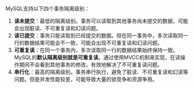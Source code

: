 MySQL支持以下四个事务隔离级别：

1. **读未提交**：最低的隔离级别。事务可以读取到其他事务尚未提交的数据，可能会出现脏读、不可重复读和幻读问题。
2. **读已提交**：事务只能读取到已经提交的数据。但在同一事务中，多次读取同一行的数据结果可能会不一致，可能会出现不可重复读和幻读问题。
3. **可重复读**：在同一个事务内，多次读取同一行的数据结果始终保持一致。MySQL的**默认隔离级别就是可重复读**。通过使用MVCC机制来实现，在读操作期间不会看到其他事务的修改，有效地解决了不可重复读问题。
4. **串行化**：最高的隔离级别。事务串行执行，避免了脏读、不可重复读和幻读等问题。但是并发性能较差，可能导致大量的锁竞争和资源争用。
